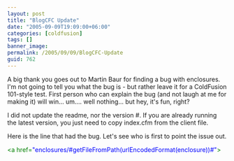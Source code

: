 ```yaml
---
layout: post
title: "BlogCFC Update"
date: "2005-09-09T19:09:00+06:00"
categories: [coldfusion]
tags: []
banner_image: 
permalink: /2005/09/09/BlogCFC-Update
guid: 762
---
```


A big thank you goes out to Martin Baur for finding a bug with enclosures. I'm not going to tell you what the bug is - but rather leave it for a ColdFusion 101-style test. First person who can explain the bug (and not laugh at me for making it) will win... um.... well nothing... but hey, it's fun, right?

I did not update the readme, nor the version #. If you are already running the latest version, you just need to copy index.cfm from the client file.

Here is the line that had the bug. Let's see who is first to point the issue out.

<div class="code"><FONT COLOR=GREEN>&lt;a href=<FONT COLOR=BLUE>"enclosures/#getFileFromPath(urlEncodedFormat(enclosure))#"</FONT>&gt;</FONT></div>